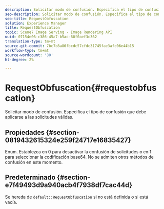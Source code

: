 ```yaml
---
description: Solicitar modo de confusión. Especifica el tipo de confusión que debe aplicarse a las solicitudes válidas.
seo-description: Solicitar modo de confusión. Especifica el tipo de confusión que debe aplicarse a las solicitudes válidas.
seo-title: RequestObfuscation
solution: Experience Manager
title: RequestObfuscation
topic: Scene7 Image Serving - Image Rendering API
uuid: 07154e06-c386-45a7-b5ac-60f0aef3c362
translation-type: tm+mt
source-git-commit: 7bc7b3a86fbcdc57cfdc31745fae3afc06e44b15
workflow-type: tm+mt
source-wordcount: '80'
ht-degree: 2%

---
```



# RequestObfuscation{#requestobfuscation}

Solicitar modo de confusión. Especifica el tipo de confusión que debe aplicarse a las solicitudes válidas.

## Propiedades {#section-0819432615324e259f24717e16835427}

Enum. Establezca en 0 para desactivar la confusión de solicitudes o en 1 para seleccionar la codificación base64. No se admiten otros métodos de confusión en este momento.

## Predeterminado {#section-e7f49493d9a940acb4f7938df7cac44d}

Se hereda de `default::RequestObfuscation` si no está definida o si está vacía.
